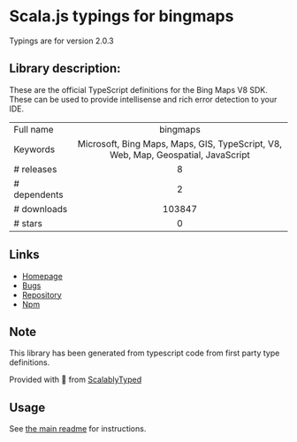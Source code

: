 
# Scala.js typings for bingmaps

Typings are for version 2.0.3

## Library description:
These are the official TypeScript definitions for the Bing Maps V8 SDK. These can be used to provide intellisense and rich error detection to your IDE.

|                    |                 |
| ------------------ | :-------------: |
| Full name          | bingmaps |
| Keywords           | Microsoft, Bing Maps, Maps, GIS, TypeScript, V8, Web, Map, Geospatial, JavaScript |
| # releases         | 8 |
| # dependents       | 2 |
| # downloads        | 103847 |
| # stars            | 0 |

## Links
- [Homepage](https://github.com/Microsoft/Bing-Maps-V8-TypeScript-Definitions#readme)
- [Bugs](https://github.com/Microsoft/Bing-Maps-V8-TypeScript-Definitions/issues)
- [Repository](https://github.com/Microsoft/Bing-Maps-V8-TypeScript-Definitions)
- [Npm](https://www.npmjs.com/package/bingmaps)
    


## Note
This library has been generated from typescript code from first party type definitions.

Provided with :purple_heart: from [ScalablyTyped](https://github.com/oyvindberg/ScalablyTyped)

## Usage
See [the main readme](../../readme.md) for instructions.


